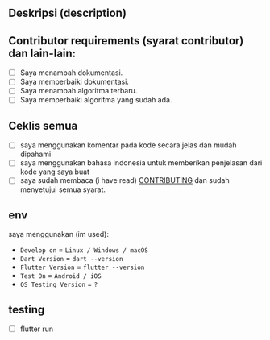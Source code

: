 ## Deskripsi (description)

<!-- deskripsikan tentang perubahan yang kamu berikan -->

## Contributor requirements (syarat contributor) dan lain-lain:

- [ ] Saya menambah dokumentasi.
- [ ] Saya memperbaiki dokumentasi.
- [ ] Saya menambah algoritma terbaru.
- [ ] Saya memperbaiki algoritma yang sudah ada.

## Ceklis semua

- [ ] saya menggunakan komentar pada kode secara jelas dan mudah dipahami
- [ ] saya menggunakan bahasa indonesia untuk memberikan penjelasan dari kode yang saya buat
- [ ] saya sudah membaca (i have read) [CONTRIBUTING](https://github.com/KAnggara/ipcamku/blob/main/CONTRIBUTING.md) dan sudah menyetujui semua syarat.

## env

saya menggunakan (im used):

- `Develop on` = `Linux / Windows / macOS`
- `Dart Version` = `dart --version`
- `Flutter Version` = `flutter --version`
- `Test On` = `Android / iOS`
- `OS Testing Version` = `?`

## testing

- [ ] flutter run

<!-- jika ada gagal pada salah satu test kami akan mengeceknya kembali -->
<!-- if there is a failure in one of the tests we will check it again -->
